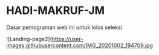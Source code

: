 # HADI-MAKRUF-JM
Dasar pemograman web ini untuk lolos seleksi




![Landing-page2](https://user-images.githubusercontent.com/IMG_20201002_194709.jpg
